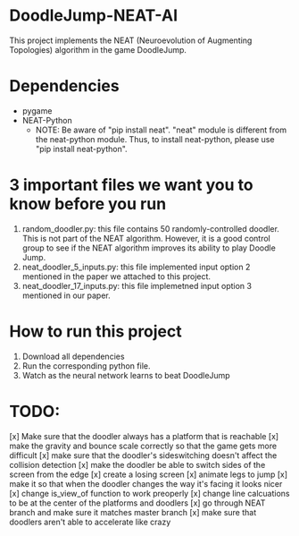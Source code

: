 # DoodleJump-NEAT-AI
This project implements the NEAT (Neuroevolution of Augmenting Topologies) algorithm in the game DoodleJump.

# Dependencies
- pygame
- NEAT-Python
    - NOTE: Be aware of "pip install neat". "neat" module is different from the neat-python module. Thus, to install neat-python, please use "pip install neat-python".

# 3 important files we want you to know before you run
1. random_doodler.py: this file contains 50 randomly-controlled doodler. This is not part of the NEAT algorithm. However, it is a good control group to see if the NEAT algorithm improves its ability to play Doodle Jump.
2. neat_doodler_5_inputs.py: this file implemented input option 2 mentioned in the paper we attached to this project.
3. neat_doodler_17_inputs.py: this file implemetned input option 3 mentioned in our paper.

# How to run this project
1. Download all dependencies
2. Run the corresponding python file.
3. Watch as the neural network learns to beat DoodleJump

# TODO:

[x] Make sure that the doodler always has a platform that is reachable
[x] make the gravity and bounce scale correctly so that the game gets more difficult
[x] make sure that the doodler's sideswitching doesn't affect the collision detection
[x] make the doodler be able to switch sides of the screen from the edge
[x] create a losing screen
[x] animate legs to jump
[x] make it so that when the doodler changes the way it's facing it looks nicer
[x] change is_view_of function to work preoperly
[x] change line calcuations to be at the center of the platforms and doodlers
[x] go through NEAT branch and make sure it matches master branch
[x] make sure that doodlers aren't able to accelerate like crazy